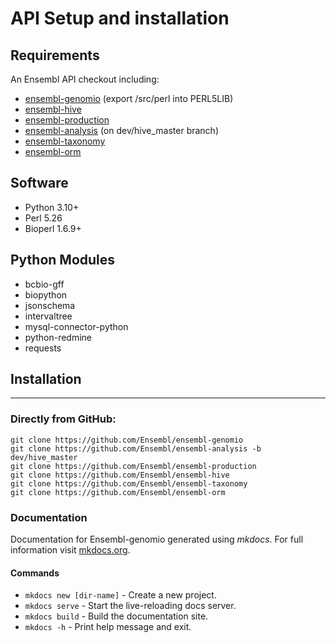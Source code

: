 API Setup and installation
===========================

Requirements
--------------

An Ensembl API checkout including:

- [ensembl-genomio](https://github.com/Ensembl/ensembl-genomio)  (export /src/perl into PERL5LIB)
- [ensembl-hive](https://github.com/Ensembl/ensembl-hive)
- [ensembl-production](https://github.com/Ensembl/ensembl-production)
- [ensembl-analysis](https://github.com/Ensembl/ensembl-analysis/tree/dev/hive_master) (on dev/hive_master branch)
- [ensembl-taxonomy](https://github.com/Ensembl/ensembl-taxonomy)
- [ensembl-orm](https://github.com/Ensembl/ensembl-orm)

Software
--------------

- Python 3.10+
- Perl 5.26
- Bioperl 1.6.9+

Python Modules
--------------
- bcbio-gff
- biopython
- jsonschema
- intervaltree
- mysql-connector-python
- python-redmine
- requests


## Installation
--------------
### Directly from GitHub:
```
git clone https://github.com/Ensembl/ensembl-genomio
git clone https://github.com/Ensembl/ensembl-analysis -b dev/hive_master
git clone https://github.com/Ensembl/ensembl-production
git clone https://github.com/Ensembl/ensembl-hive
git clone https://github.com/Ensembl/ensembl-taxonomy
git clone https://github.com/Ensembl/ensembl-orm
```


### Documentation
Documentation for Ensembl-genomio generated using _mkdocs_. For full information visit [mkdocs.org](https://www.mkdocs.org).
#### Commands
* `mkdocs new [dir-name]` - Create a new project.
* `mkdocs serve` - Start the live-reloading docs server.
* `mkdocs build` - Build the documentation site.
* `mkdocs -h` - Print help message and exit.